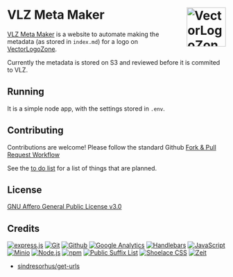# VLZ Meta Maker [<img alt="VectorLogoZone Logo" src="https://metamaker.vectorlogo.zone/favicon.svg" height="90" align="right">](https://metamaker.vectorlogo.zone/)

[VLZ Meta Maker](https://metamaker.vectorlogo.zone/) is a website to automate making the metadata (as stored in `index.md`) for a logo on [VectorLogoZone](https://www.vectorlogo.zone/).

Currently the metadata is stored on S3 and reviewed before it is commited to VLZ.

## Running

It is a simple node app, with the settings stored in `.env`.

## Contributing

Contributions are welcome!  Please follow the standard Github [Fork & Pull Request Workflow](https://gist.github.com/Chaser324/ce0505fbed06b947d962)

See the [to do list](TODO.md) for a list of things that are planned.

## License

[GNU Affero General Public License v3.0](LICENSE.txt)

## Credits

[![express.js](https://www.vectorlogo.zone/logos/expressjs/expressjs-ar21.svg)](https://expressjs.com/ "Web Framework")
[![Git](https://www.vectorlogo.zone/logos/git-scm/git-scm-ar21.svg)](https://git-scm.com/ "Version control")
[![Github](https://www.vectorlogo.zone/logos/github/github-ar21.svg)](https://github.com/ "Code hosting")
[![Google Analytics](https://www.vectorlogo.zone/logos/google_analytics/google_analytics-ar21.svg)](https://www.google.com/analytics "Traffic Measurement")
[![Handlebars](https://www.vectorlogo.zone/logos/handlebarsjs/handlebarsjs-ar21.svg)](http://handlebarsjs.com/ "Templating")
[![JavaScript](https://www.vectorlogo.zone/logos/javascript/javascript-ar21.svg)](https://developer.mozilla.org/en-US/docs/Web/JavaScript "Programming Language")
[![Minio](https://www.vectorlogo.zone/logos/minioio/minioio-ar21.svg)](https://www.minio.io/ "Cloud Storage API")
[![Node.js](https://www.vectorlogo.zone/logos/nodejs/nodejs-ar21.svg)](https://nodejs.org/ "Application Server")
[![npm](https://www.vectorlogo.zone/logos/npmjs/npmjs-ar21.svg)](https://www.npmjs.com/ "JS Package Management")
[![Public Suffix List](https://www.vectorlogo.zone/logos/mozilla/mozilla-ar21.svg)](https://publicsuffix.org/ "Public Suffix List")
[![Shoelace CSS](https://www.vectorlogo.zone/logos/shoelacestyle/shoelacestyle-ar21.svg)](https://shoelace.style/ "CSS")
[![Zeit](https://www.vectorlogo.zone/logos/zeit/zeit-ar21.svg)](https://www.zeit.co/ "Hosting")

* [sindresorhus/get-urls](https://github.com/sindresorhus/get-urls)


